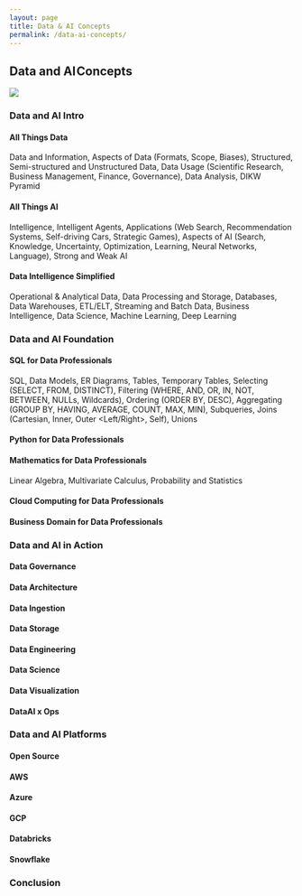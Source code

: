 ```yaml
---
layout: page
title: Data & AI Concepts
permalink: /data-ai-concepts/
---
```


## Data and AI Concepts
![](https://cdn-images-1.medium.com/max/1080/1*mcaSI_fXXsV_3yQfpUdZdg.png)
### Data and AI Intro
#### All Things Data
Data and Information, Aspects of Data (Formats, Scope, Biases), Structured, Semi-structured and Unstructured Data, Data Usage (Scientific Research, Business Management, Finance, Governance), Data Analysis, DIKW Pyramid
#### All Things AI
Intelligence, Intelligent Agents, Applications (Web Search, Recommendation Systems, Self-driving Cars, Strategic Games), Aspects of AI (Search, Knowledge, Uncertainty, Optimization, Learning, Neural Networks, Language), Strong and Weak AI
#### Data Intelligence Simplified
Operational & Analytical Data, Data Processing and Storage, Databases, Data Warehouses, ETL/ELT, Streaming and Batch Data, Business Intelligence, Data Science, Machine Learning, Deep Learning
### Data and AI Foundation
#### SQL for Data Professionals
SQL, Data Models, ER Diagrams, Tables, Temporary Tables, Selecting (SELECT, FROM, DISTINCT), Filtering (WHERE, AND, OR, IN, NOT, BETWEEN, NULLs, Wildcards), Ordering (ORDER BY, DESC), Aggregating (GROUP BY, HAVING, AVERAGE, COUNT, MAX, MIN), Subqueries, Joins (Cartesian, Inner, Outer <Left/Right>, Self), Unions
#### Python for Data Professionals
#### Mathematics for Data Professionals
Linear Algebra, Multivariate Calculus, Probability and Statistics
#### Cloud Computing for Data Professionals
#### Business Domain for Data Professionals
### Data and AI in Action
#### Data Governance 
#### Data Architecture
#### Data Ingestion
#### Data Storage
#### Data Engineering
#### Data Science
#### Data Visualization
#### DataAI x Ops
### Data and AI Platforms
#### Open Source
#### AWS
#### Azure
#### GCP
#### Databricks
#### Snowflake
### Conclusion
